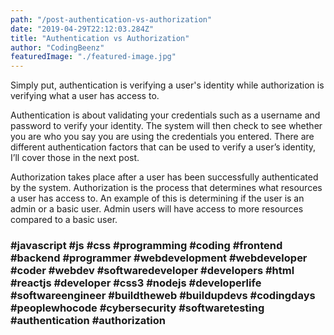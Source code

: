 ```yaml
---
path: "/post-authentication-vs-authorization"
date: "2019-04-29T22:12:03.284Z"
title: "Authentication vs Authorization"
author: "CodingBeenz"
featuredImage: "./featured-image.jpg"
---
```


Simply put, authentication is verifying a user's identity while authorization is verifying what a user has access to.

Authentication is about validating your credentials such as a username and password to verify your identity. The system will then check to see whether you are who you say you are using the credentials you entered. There are different authentication factors that can be used to verify a user’s identity, I’ll cover those in the next post.

Authorization takes place after a user has been successfully authenticated by the system. Authorization is the process that determines what resources a user has access to. An example of this is determining if the user is an admin or a basic user. Admin users will have access to more resources compared to a basic user.

### #javascript #js #css #programming #coding #frontend #backend #programmer #webdevelopment #webdeveloper #coder #webdev #softwaredeveloper #developers #html #reactjs #developer #css3 #nodejs #developerlife #softwareengineer #buildtheweb #buildupdevs #codingdays #peoplewhocode #cybersecurity #softwaretesting #authentication #authorization

